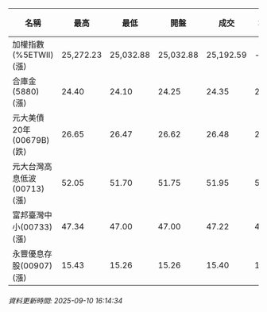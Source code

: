 | 名稱 | 最高 | 最低 | 開盤 | 成交 | 均價 | 成交金額(億) | 昨收 | 漲跌幅 | 漲跌 | 總量 | 昨量 | 振幅 |
| -------- | -------- | -------- | -------- |-------- | -------- | -------- |-------- |-------- |-------- | -------- | -------- |-------- |
|加權指數(%5ETWII) (漲)|25,272.23|25,032.88|25,032.88|25,192.59|-|5,245.53|24,855.18|1.36%|337.41|8,627,174|0|0.96%|
|合庫金(5880) (漲)|24.40|24.10|24.25|24.35|24.29|2.22|24.25|0.41%|0.10|9,151|6,779|1.24%|
|元大美債20年(00679B) (跌)|26.65|26.47|26.62|26.48|26.55|9.78|26.74|0.97%|0.26|36,831|44,196|0.67%|
|元大台灣高息低波(00713) (漲)|52.05|51.70|51.75|51.95|51.89|9.09|51.75|0.39%|0.20|17,522|8,297|0.68%|
|富邦臺灣中小(00733) (漲)|47.34|47.00|47.00|47.22|47.24|0.621|46.84|0.81%|0.38|1,315|979|0.73%|
|永豐優息存股(00907) (漲)|15.43|15.26|15.26|15.40|15.38|0.341|15.25|0.98%|0.15|2,214|925|1.11%|
###### 資料更新時間: 2025-09-10 16:14:34